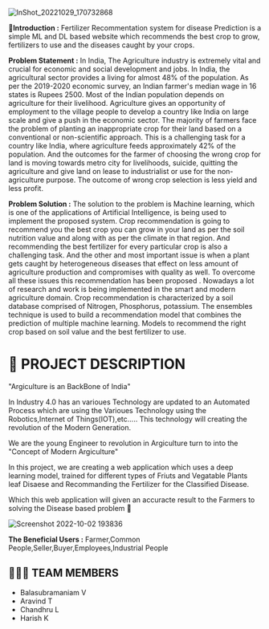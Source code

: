 

![InShot_20221029_170732868](https://user-images.githubusercontent.com/67773609/198829367-2e585260-a3ce-4e99-b2af-db2f54b567b1.gif)


**🌱Introduction :**
Fertilizer Recommentation system for disease Prediction is a simple ML and DL based website which recommends the best crop to grow, fertilizers to use and the diseases caught by your crops.

**Problem Statement :**
In India, The Agriculture industry is extremely vital and crucial for economic and social development and jobs. In India, the agricultural sector provides a living for almost 48% of the population. As per the 2019-2020 economic survey, an Indian farmer's median wage in 16 states is Rupees 2500. Most of the Indian population depends on agriculture for their livelihood. Agriculture gives an opportunity of employment to the village people to develop a country like India on large scale and give a push in the economic sector. The majority of farmers face the problem of planting an inappropriate crop for their land based on a conventional or non-scientific approach. This is a challenging task for a country like India, where agriculture feeds approximately 42% of the population. And the outcomes for the farmer of choosing the wrong crop for land is moving towards metro city for livelihoods, suicide, quitting the agriculture and give land on lease to industrialist or use for the non-agriculture purpose. The outcome of wrong crop selection is less yield and less profit.

**Problem Solution :**
The solution to the problem is Machine learning, which is one of the applications of Artificial Intelligence, is being used to implement the proposed system. Crop recommendation is going to recommend you the best crop you can grow in your land as per the soil nutrition value and along with as per the climate in that region. And recommending the best fertilizer for every particular crop is also a challenging task. And the other and most important issue is when a plant gets caught by heterogeneous diseases that effect on less amount of agriculture production and compromises with quality as well. To overcome all these issues this recommendation has been proposed . Nowadays a lot of research and work is being implemented in the smart and modern agriculture domain. Crop recommendation is characterized by a soil database comprised of Nitrogen, Phosphorus, potassium. The ensembles technique is used to build a recommendation model that combines the prediction of multiple machine learning. Models to recommend the right crop based on soil value and the best fertilizer to use.


# 📒 PROJECT DESCRIPTION

"Argiculture is an BackBone of India"

In Industry 4.0 has an varioues Technology are updated to an Automated Process which are using the Varioues Technology using the Robotics,Internet of Things(IOT),etc..... This technology will creating the revolution of the Modern Generation.

We are the young Engineer to revolution in Argiculture turn to into the "Concept of Modern Argiculture"


In this project, we are creating a web application which uses a deep learning model, trained for different types of Friuts and Vegatable Plants leaf Disaese and Recommanding the Fertilizer for the Classified Disease.

Which this web application will given an accuracte result to the Farmers to solving the Disease based problem 🍂


![Screenshot 2022-10-02 193836](https://user-images.githubusercontent.com/67773609/193458384-35b24d96-fe6e-4a52-8276-9349c2f1d745.png)

**The Beneficial Users :**
Farmer,Common People,Seller,Buyer,Employees,Industrial People

## 🧑🏻‍🦰 TEAM MEMBERS

- Balasubramaniam V
- Aravind T
- Chandhru L
- Harish K

